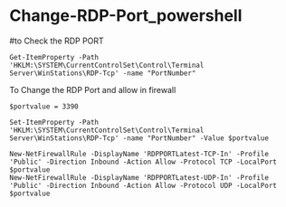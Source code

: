 # Change-RDP-Port_powershell

#to Check the RDP PORT

```
Get-ItemProperty -Path 'HKLM:\SYSTEM\CurrentControlSet\Control\Terminal Server\WinStations\RDP-Tcp' -name "PortNumber"

```


To Change the RDP Port and allow in firewall

```
$portvalue = 3390

Set-ItemProperty -Path 'HKLM:\SYSTEM\CurrentControlSet\Control\Terminal Server\WinStations\RDP-Tcp' -name "PortNumber" -Value $portvalue 

New-NetFirewallRule -DisplayName 'RDPPORTLatest-TCP-In' -Profile 'Public' -Direction Inbound -Action Allow -Protocol TCP -LocalPort $portvalue 
New-NetFirewallRule -DisplayName 'RDPPORTLatest-UDP-In' -Profile 'Public' -Direction Inbound -Action Allow -Protocol UDP -LocalPort $portvalue

```
